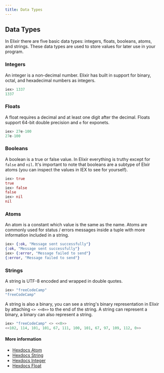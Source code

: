 ```yaml
---
title: Data Types
---
```

## Data Types

In Elixir there are five basic data types: integers, floats, booleans, atoms, and strings. These data types are used to store values for later use in your program.

### Integers
An integer is a non-decimal number. Elixir has built in support for binary, octal, and hexadecimal numbers as integers.

```elixir
iex> 1337
1337
```

### Floats
A float requires a decimal and at least one digit after the decimal. Floats support 64-bit double precision and `e` for exponets.

```elixir
iex> 27e-100
27e-100
```

### Booleans
A boolean is a true or false value. In Elixir everything is truthy except for `false` and `nil`. It's important to note that booleans are a subtype of Elxir atoms (you can inspect the values in IEX to see for yourself).

```elixir
iex> true
true
iex> false
false
iex> nil
nil
```

### Atoms
An atom is a constant which value is the same as the name. Atoms are commonly used for status / errors messages inside a tuple with more information included in a string.

```elixir
iex> {:ok, "Message sent successfully"}
{:ok, "Message sent successfully"}
iex> {:error, "Message failed to send"}
{:error, "Message failed to send"}
```

### Strings
A string is UTF-8 encoded and wrapped in double quotes.

```elixir
iex> "freeCodeCamp"
"freeCodeCamp"
```

A string is also a binary, you can see a string's binary representation in Elixir by attaching `<> <<0>>` to the end of the string. A string can represent a binary, a binary can also represent a string.

```elixir
iex> "freeCodeCamp" <> <<0>>
<<102, 114, 101, 101, 67, 111, 100, 101, 67, 97, 109, 112, 0>>
```

#### More information
* [Hexdocs Atom](https://hexdocs.pm/elixir/Atom.html)
* [Hexdocs String](https://hexdocs.pm/elixir/String.html)
* [Hexdocs Integer](https://hexdocs.pm/elixir/Integer.html)
* [Hexdocs Float](https://hexdocs.pm/elixir/Float.html)